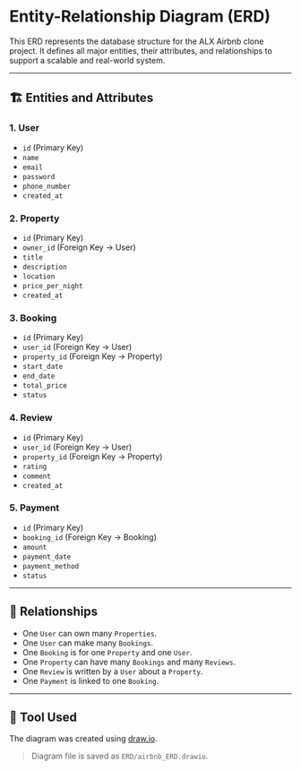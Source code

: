 # Entity-Relationship Diagram (ERD)

This ERD represents the database structure for the ALX Airbnb clone project. It defines all major entities, their attributes, and relationships to support a scalable and real-world system.

---

## 🏗️ Entities and Attributes

### 1. User
- `id` (Primary Key)
- `name`
- `email`
- `password`
- `phone_number`
- `created_at`

### 2. Property
- `id` (Primary Key)
- `owner_id` (Foreign Key → User)
- `title`
- `description`
- `location`
- `price_per_night`
- `created_at`

### 3. Booking
- `id` (Primary Key)
- `user_id` (Foreign Key → User)
- `property_id` (Foreign Key → Property)
- `start_date`
- `end_date`
- `total_price`
- `status`

### 4. Review
- `id` (Primary Key)
- `user_id` (Foreign Key → User)
- `property_id` (Foreign Key → Property)
- `rating`
- `comment`
- `created_at`

### 5. Payment
- `id` (Primary Key)
- `booking_id` (Foreign Key → Booking)
- `amount`
- `payment_date`
- `payment_method`
- `status`

---

## 🔁 Relationships

- One `User` can own many `Properties`.
- One `User` can make many `Bookings`.
- One `Booking` is for one `Property` and one `User`.
- One `Property` can have many `Bookings` and many `Reviews`.
- One `Review` is written by a `User` about a `Property`.
- One `Payment` is linked to one `Booking`.

---

## 🧰 Tool Used

The diagram was created using [draw.io](https://draw.io).

> Diagram file is saved as `ERD/airbnb_ERD.drawio`.


